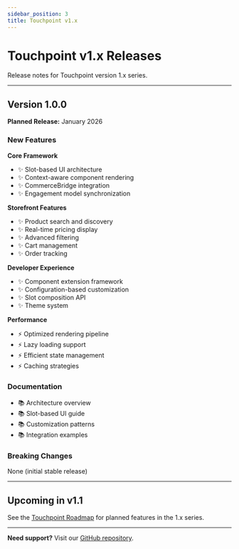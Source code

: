```yaml
---
sidebar_position: 3
title: Touchpoint v1.x
---
```


# Touchpoint v1.x Releases

Release notes for Touchpoint version 1.x series.

---

## Version 1.0.0

**Planned Release:** January 2026

### New Features

**Core Framework**
- ✨ Slot-based UI architecture
- ✨ Context-aware component rendering
- ✨ CommerceBridge integration
- ✨ Engagement model synchronization

**Storefront Features**
- ✨ Product search and discovery
- ✨ Real-time pricing display
- ✨ Advanced filtering
- ✨ Cart management
- ✨ Order tracking

**Developer Experience**
- ✨ Component extension framework
- ✨ Configuration-based customization
- ✨ Slot composition API
- ✨ Theme system

**Performance**
- ⚡ Optimized rendering pipeline
- ⚡ Lazy loading support
- ⚡ Efficient state management
- ⚡ Caching strategies

### Documentation

- 📚 Architecture overview
- 📚 Slot-based UI guide
- 📚 Customization patterns
- 📚 Integration examples

### Breaking Changes

None (initial stable release)

---

## Upcoming in v1.1

See the [Touchpoint Roadmap](/roadmap/touchpoint) for planned features in the 1.x series.

---

**Need support?** Visit our [GitHub repository](https://github.com/codedventuresptyltd/public).

